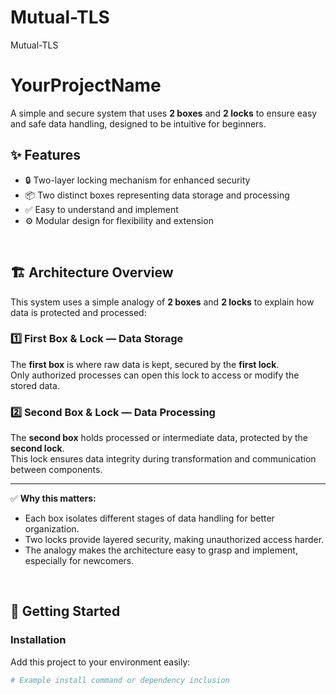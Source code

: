 # Mutual-TLS
Mutual-TLS

# YourProjectName

A simple and secure system that uses **2 boxes** and **2 locks** to ensure easy and safe data handling, designed to be intuitive for beginners.

## ✨ Features

- 🔒 Two-layer locking mechanism for enhanced security  
- 📦 Two distinct boxes representing data storage and processing  
- ✅ Easy to understand and implement  
- ⚙️ Modular design for flexibility and extension

<br>

## 🏗️ Architecture Overview

This system uses a simple analogy of **2 boxes** and **2 locks** to explain how data is protected and processed:

### 1️⃣ First Box & Lock — Data Storage  
The **first box** is where raw data is kept, secured by the **first lock**.  
Only authorized processes can open this lock to access or modify the stored data.  

### 2️⃣ Second Box & Lock — Data Processing  
The **second box** holds processed or intermediate data, protected by the **second lock**.  
This lock ensures data integrity during transformation and communication between components.

---

✅ **Why this matters:**  
- Each box isolates different stages of data handling for better organization.  
- Two locks provide layered security, making unauthorized access harder.  
- The analogy makes the architecture easy to grasp and implement, especially for newcomers.

<br>

## 🚀 Getting Started

### Installation  
Add this project to your environment easily:

```bash
# Example install command or dependency inclusion
